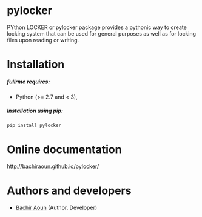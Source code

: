 # pylocker
PYthon LOCKER or pylocker package provides a pythonic way to create locking system that 
can be used for general purposes as well as for locking files upon reading or writing.

Installation
============
##### fullrmc requires:
* Python (>= 2.7 and < 3),

##### Installation using pip:
```bash
pip install pylocker
```

Online documentation
====================
http://bachiraoun.github.io/pylocker/

    
Authors and developers
======================
* [Bachir Aoun](https://www.linkedin.com/in/bachiraoun) (Author, Developer) 
